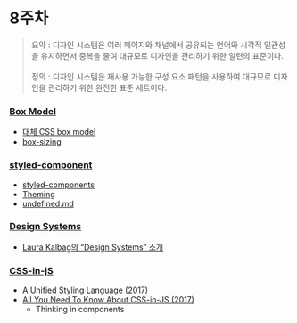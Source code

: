 # 8주차

> 요약 : 디자인 시스템은 여러 페이지와 채널에서 공유되는 언어와 시각적 일관성을 유지하면서 중복을 줄여 대규모로 디자인을 관리하기 위한 일련의 표준이다.\
> \
> 정의 : 디자인 시스템은 재사용 가능한 구성 요소 패턴을 사용하여 대규모로 디자인을 관리하기 위한 완전한 표준 세트이다.

### [Box Model](box-model.md)

* [대체 CSS box model](https://developer.mozilla.org/ko/docs/Learn/CSS/Building\_blocks/The\_box\_model#%EB%8C%80%EC%B2%B4\_css\_box\_model)
* [box-sizing](https://developer.mozilla.org/ko/docs/Web/CSS/box-sizing)

### [styled-component](styled-component/)

* [styled-components](https://styled-components.com/)
* [Theming](https://styled-components.com/docs/advanced#theming)
* [undefined.md](design-systems/undefined.md "mention")

### [Design Systems](design-systems/)

* [Laura Kalbag의 “Design Systems” 소개](https://24ways.org/2012/design-systems/)

### [CSS-in-jS](../css-in-js.md)

* [A Unified Styling Language (2017)](https://blog.rhostem.com/posts/2017-06-24-unified-styling-language)
* [All You Need To Know About CSS-in-JS (2017)](https://d0gf00t.tistory.com/22)
  * Thinking in components
